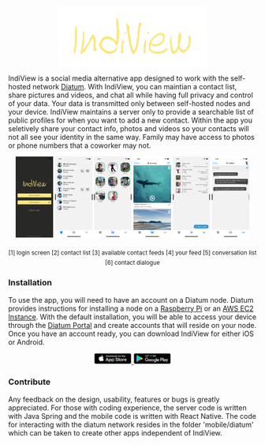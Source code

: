 <p align="center">
  <img src="/docs/photos/logo.png" />
</p>

IndiView is a social media alternative app designed to work with the self-hosted network [Diatum](https://diatum.org). With IndiView, you can maintian a contact list, share pictures and videos, and chat all while having full privacy and control of your data. Your data is transmitted only between self-hosted nodes and your device. IndiView maintains a server only to provide a searchable list of public profiles for when you want to add a new contact. Within the app you seletively share your contact info, photos and videos so your contacts will not all see your identity in the same way. Family may have access to photos or phone numbers that a coworker may not.  

<p align="center">
  <img src="/docs/photos/login.png" width="15%"/>
  <img src="/docs/photos/contacts.png" width="15%"/>
  <img src="/docs/photos/feed.png" width="15%"/>
  <img src="/docs/photos/myfeed.png" width="15%"/>
  <img src="/docs/photos/conversations.png" width="15%"/>
  <img src="/docs/photos/topics.png" width="15%"/>
</p>

<p align="center"><sub>[1] login screen [2] contact list [3] available contact feeds [4] your feed [5] conversation list [6] contact dialogue</sub></p>

  
### Installation
To use the app, you will need to have an account on a Diatum node. Diatum provides instructions for installing a node on a [Raspberry Pi](https://diatum.org/technology/node-installation/coredb-setup-on-raspberry-pi-4/) or an [AWS EC2 Instance](https://diatum.org/technology/node-installation/coredb-setup-on-aws/). With the default installation, you will be able to access your device through the [Diatum Portal](https://portal.diatum.net) and create accounts that will reside on your node. Once you have an account ready, you can download IndiView for either iOS or Android.

<p align="center">
  <a href="https://apps.apple.com/us/app/indiview/id1569089072">
    <img src="/docs/photos/astore.png" width="15%">
  </a>
  <a href="https://play.google.com/store/apps/details?id=com.indiview">
    <img src="/docs/photos/gplay.png" width="15%">
  </a>
</p>

### Contribute
Any feedback on the design, usability, features or bugs is greatly appreciated. For those with coding experience, the server code is written with Java Spring and the mobile code is written with React Native. The code for interacting with the diatum network resides in the folder 'mobile/diatum' which can be taken to create other apps independent of IndiView. 
